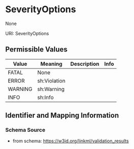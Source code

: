 # SeverityOptions

None

URI: SeverityOptions

## Permissible Values

| Value | Meaning | Description | Info |
| --- | --- | --- | --- |
| FATAL | None |  | |
| ERROR | sh:Violation |  | |
| WARNING | sh:Warning |  | |
| INFO | sh:Info |  | |


## Identifier and Mapping Information







### Schema Source


* from schema: https://w3id.org/linkml/validation_results




